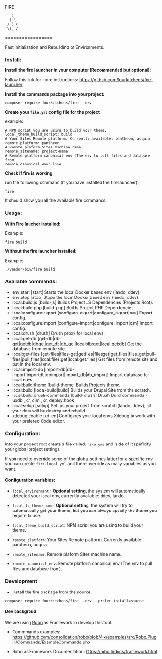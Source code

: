 FIRE

```
   )
  ) \
 / ) (
 \(_)/
```
=================

Fast Initialization and Rebuilding of Environments.

### Install:

**Install the fire launcher in your computer (Recommended but optional)**:

Follow this link for more instructions: https://github.com/fourkitchens/fire-launcher

**Install the commands package into your project:**

`composer require fourkitchens/fire --dev`

**Create your `file.yml` config file for the project**

example:
```
# NPM script you are using to build your theme.
local_theme_build_script: build
# Your Sites Remote platform. Currently available: pantheon, acquia
remote_platform: pantheon
# Remote plaform Sites machine name.
remote_sitename: project-name
# Remote platform canonical env (The env to pull files and database from).
remote_canonical_env: live
```

**Check if fire is working**

run the following command (If you have installed the fire launcher):

```
fire
```
It should show you all the available fire commands.
### Usage:

**With Fire laucher installed:**

Example:

```
fire build
```

**Without the fire launcher installed:**

Example:
```
./vendor/bin/fire build
```

### Available commands:
- env:start               [start] Starts the local Docker based env (lando, ddev).
- env:stop                [stop] Stops the local Docker based env (lando, ddev).
- local:build:js          [build-js] Builds Project JS Dependencies (Projects Root).
- local:build:php         [build-php] Builds Project PHP Dependencies.
- local:configure:export  [configure-export|configure_export|cex] Export config.
- local:configure:import  [configure-import|configure_import|cim] Import config.
- local:drush             [drush] Drush proxy for local envs.
- local:get-db            [get-db|db-get|getdb|dbget|get_db|db_get|local:db:get|local:get:db] Get the database from remote site.
- local:get-files         [get-files|files-get|getfiles|filesget|get_files|files_get|pull-files|pull_files|local:files:get|local:get:files] Get files from remote site and put in the local env.
- local:import-db         [import-db|db-import|importdb|dbimport|import_db|db_import] Import database for - local envs.
- local:build:theme       [build-theme] Builds Projects theme.
- local:build             [local-build|build] Builds your Drupal Site from the scratch.
- local:build:drush-commands  [build-drush] Drush Build commands - updb , cr, cim , cr, deploy:hook
- local:setup             [setup] Setups your project from scratch (lando, ddev), all your data will be destroy and rebuild.
- xdebug:enable           [xd-en] Configures your local envs Xdebug to work with your prefered Code editor.


### Configuration:
Into your project root create a file called: `fire.yml` and iside of it speficify your global project settings.

If you need to override some of the global settings latter for a specific env you can create `fire.local.yml` and there override as many variables as you want.

#### Configuration variables:

- `local_environment` : **Optional setting**, the system will automatically detected your local env, currently available: ddev, lando.

- `local_fe_theme_name`: **Optional setting**, the system will try to automatically get your theme, but you can always specify the theme you require to use.

- `local_theme_build_script`: NPM script you are using to build your theme.

- `remote_platform`: Your Sites Remote platform. Currently available: pantheon, acquia

- `remote_sitename`: Remote plaform Sites machine name.

- `remote_canonical_env`: Remote platform canonical env (The env to pull files and database from).


### Development

- Install the fire package from the source.
```
composer require fourkitchens/fire --dev --prefer-install=source
```
#### Dev backgroud

We are using [Robo](https://robo.li/) as Framework to develop this tool.

- Commmands examples: https://github.com/consolidation/robo/blob/4.x/examples/src/Robo/Plugin/Commands/ExampleCommands.php

- Robo as Framework Documentation: https://robo.li/docs/framework.html
